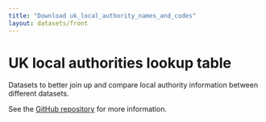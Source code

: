 ```yaml
---
title: "Download uk_local_authority_names_and_codes"
layout: datasets/front
---
```


# UK local authorities lookup table

Datasets to better join up and compare local authority information between different datasets.

See the [GitHub repository](https://github.com/mysociety/uk_local_authority_names_and_codes/) for more information.